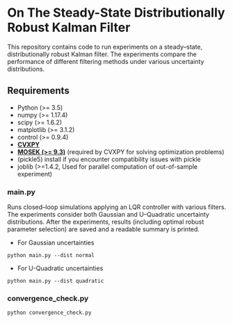 On The Steady-State Distributionally Robust Kalman Filter
====================================================

This repository contains code to run experiments on a steady–state, distributionally robust Kalman filter. 
The experiments compare the performance of different filtering methods under various uncertainty distributions.

## Requirements
- Python (>= 3.5)
- numpy (>= 1.17.4)
- scipy (>= 1.6.2)
- matplotlib (>= 3.1.2)
- control (>= 0.9.4)
- **[CVXPY](https://www.cvxpy.org/)**
- **[MOSEK (>= 9.3)](https://www.mosek.com/)** (required by CVXPY for solving optimization problems)
- (pickle5) install if you encounter compatibility issues with pickle
- joblib (>=1.4.2, Used for parallel computation of out-of-sample experiment)

### main.py

Runs closed–loop simulations applying an LQR controller with various filters. The experiments consider both Gaussian and U–Quadratic uncertainty distributions. After the experiments, results (including optimal robust parameter selection) are saved and a readable summary is printed.

- For Gaussian uncertainties

```
python main.py --dist normal
```

- For U-Quadratic uncertainties

```
python main.py --dist quadratic
```

### convergence_check.py

```
python convergence_check.py
```